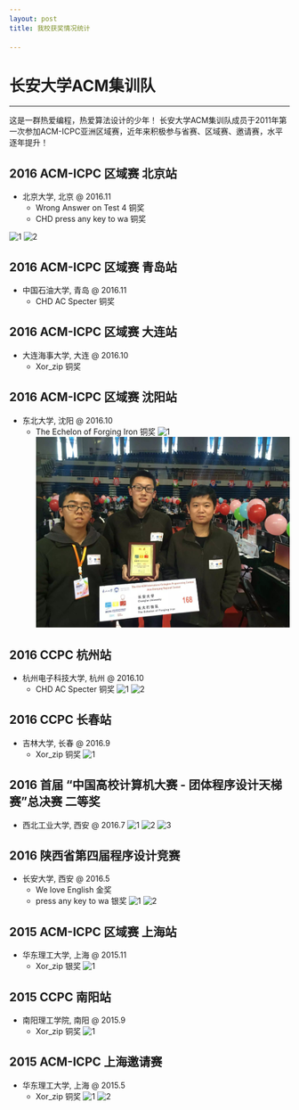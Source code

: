 ```yaml
---
layout: post
title: 我校获奖情况统计

---
```




# 长安大学ACM集训队

---
这是一群热爱编程，热爱算法设计的少年！
长安大学ACM集训队成员于2011年第一次参加ACM-ICPC亚洲区域赛，近年来积极参与省赛、区域赛、邀请赛，水平逐年提升！

## 2016 ACM-ICPC 区域赛 北京站
- 北京大学, 北京 @ 2016.11
	- Wrong Answer on Test 4 铜奖
	- CHD press any key to wa 铜奖

![1](http://static.zybuluo.com/clw/v7piza2efs7tgojjh1d70aim/2e829111ef4626da.jpg)
![2](http://static.zybuluo.com/clw/ecx52gxnyrcsq4jqm2v5pb3f/a01b2cd4ec91e68e.jpg)

## 2016 ACM-ICPC 区域赛 青岛站
- 中国石油大学, 青岛 @ 2016.11
	- CHD AC Specter 铜奖


## 2016 ACM-ICPC 区域赛 大连站
- 大连海事大学, 大连 @ 2016.10
	- Xor_zip 铜奖


## 2016 ACM-ICPC 区域赛  沈阳站  
- 东北大学, 沈阳 @ 2016.10
	- The Echelon of Forging Iron 铜奖
![1](http://static.zybuluo.com/clw/mqzz75c0trkekgx5a0whvrbw/a912c4a338e50963.jpg)
![2](/img/沈阳.jpg)


## 2016 CCPC 杭州站
- 杭州电子科技大学, 杭州 @ 2016.10
	- CHD AC Specter 铜奖
![1](http://static.zybuluo.com/clw/aue8q1ed8onvptsdfklk5af5/8c0d8ebf43bbe2f9.jpg)
![2](http://static.zybuluo.com/clw/mcx014td1pc8w6rifbg7xxah/c1d442d1d995a97e.jpg)

## 2016 CCPC 长春站
- 吉林大学, 长春 @ 2016.9
	- Xor_zip 铜奖
![1](http://i4.bvimg.com/611171/797e1da05779ffac.jpg)

## 2016 首届 “中国高校计算机大赛 - 团体程序设计天梯赛”总决赛 二等奖
- 西北工业大学, 西安 @ 2016.7
![1](http://static.zybuluo.com/clw/08kft53g97oehkotiv9tvwq3/48ee7cd4ee248c67.jpg)
![2](http://static.zybuluo.com/clw/kysxzxkc632r9kw6ewpsewz7/c3da228e1659e276.jpg)
![3](http://static.zybuluo.com/clw/netiwkzez9f2f4ylybehpijt/f673c9b3148b5664.jpg )

## 2016 陕西省第四届程序设计竞赛  
- 长安大学, 西安 @ 2016.5
	- We love English 金奖
	- press any key to wa 银奖
![1](http://static.zybuluo.com/clw/baw9j6qjfe3hljthxbw0w6i7/40671c88d932bddb.jpg)
![2](http://static.zybuluo.com/clw/skl4r41vux4weokl5raa4a9k/1cea15949f4e0d5b.jpg)

## 2015 ACM-ICPC 区域赛 上海站  
- 华东理工大学, 上海 @ 2015.11
	- Xor_zip 银奖
![1](http://static.zybuluo.com/clw/yqg0qmps8ygvlfg0kq60urnj/fd6d9b5ec402c432.jpg)


## 2015 CCPC 南阳站
- 南阳理工学院, 南阳 @ 2015.9
	- Xor_zip 铜奖
![1](http://static.zybuluo.com/clw/w4ps4mq9n7pbfgmtey2froxa/edfcbaab541e32ab.jpg )


## 2015 ACM-ICPC 上海邀请赛
- 华东理工大学, 上海 @ 2015.5
	- Xor_zip 铜奖
![1](http://static.zybuluo.com/clw/yjie9w98vfzudunnhznvk23k/420fbe3e4d03198e.jpg)
![2](http://static.zybuluo.com/clw/su4o2yicbh80klon30dg0irz/592b66c81c3789e5.jpg)




















